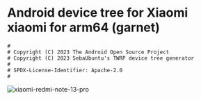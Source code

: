 # Android device tree for Xiaomi xiaomi for arm64 (garnet)

```
#
# Copyright (C) 2023 The Android Open Source Project
# Copyright (C) 2023 SebaUbuntu's TWRP device tree generator
#
# SPDX-License-Identifier: Apache-2.0
#
```
![xiaomi-redmi-note-13-pro](https://github.com/EngMoPro/Xiaomi_device_garnet_TWRP/assets/13578953/79f30b17-e5c3-40df-8731-d33175b39b50)
